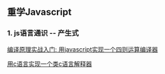 ## 重学Javascript

### 1. js语言通识 -- 产生式

[编译原理实战入门: 用javascript实现一个四则运算编译器][1]

[用c语言实现一个类c语言解释器][2]

[1]: https://zhuanlan.zhihu.com/p/71598430

[2]: https://zhuanlan.zhihu.com/p/138965931
